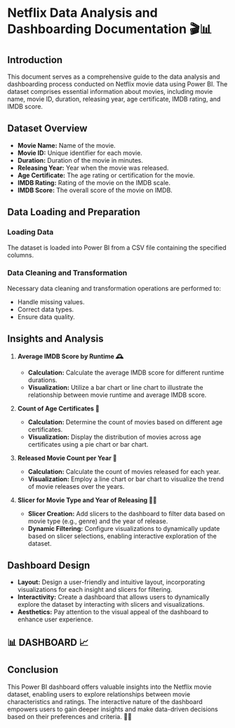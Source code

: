 # Netflix Data Analysis and Dashboarding Documentation 🎬📊

## Introduction
This document serves as a comprehensive guide to the data analysis and dashboarding process conducted on Netflix movie data using Power BI. The dataset comprises essential information about movies, including movie name, movie ID, duration, releasing year, age certificate, IMDB rating, and IMDB score.

## Dataset Overview
- **Movie Name:** Name of the movie.
- **Movie ID:** Unique identifier for each movie.
- **Duration:** Duration of the movie in minutes.
- **Releasing Year:** Year when the movie was released.
- **Age Certificate:** The age rating or certification for the movie.
- **IMDB Rating:** Rating of the movie on the IMDB scale.
- **IMDB Score:** The overall score of the movie on IMDB.

## Data Loading and Preparation
### Loading Data
The dataset is loaded into Power BI from a CSV file containing the specified columns.

### Data Cleaning and Transformation
Necessary data cleaning and transformation operations are performed to:
- Handle missing values.
- Correct data types.
- Ensure data quality.

## Insights and Analysis
1. **Average IMDB Score by Runtime 🕰️**
   - **Calculation:** Calculate the average IMDB score for different runtime durations.
   - **Visualization:** Utilize a bar chart or line chart to illustrate the relationship between movie runtime and average IMDB score.

2. **Count of Age Certificates 📜**
   - **Calculation:** Determine the count of movies based on different age certificates.
   - **Visualization:** Display the distribution of movies across age certificates using a pie chart or bar chart.

3. **Released Movie Count per Year 📅**
   - **Calculation:** Calculate the count of movies released for each year.
   - **Visualization:** Employ a line chart or bar chart to visualize the trend of movie releases over the years.

4. **Slicer for Movie Type and Year of Releasing 🎥📆**
   - **Slicer Creation:** Add slicers to the dashboard to filter data based on movie type (e.g., genre) and the year of release.
   - **Dynamic Filtering:** Configure visualizations to dynamically update based on slicer selections, enabling interactive exploration of the dataset.

## Dashboard Design
- **Layout:** Design a user-friendly and intuitive layout, incorporating visualizations for each insight and slicers for filtering.
- **Interactivity:** Create a dashboard that allows users to dynamically explore the dataset by interacting with slicers and visualizations.
- **Aesthetics:** Pay attention to the visual appeal of the dashboard to enhance user experience.

## 📊 DASHBOARD 📈

## Conclusion
This Power BI dashboard offers valuable insights into the Netflix movie dataset, enabling users to explore relationships between movie characteristics and ratings. The interactive nature of the dashboard empowers users to gain deeper insights and make data-driven decisions based on their preferences and criteria. 🚀🎉
